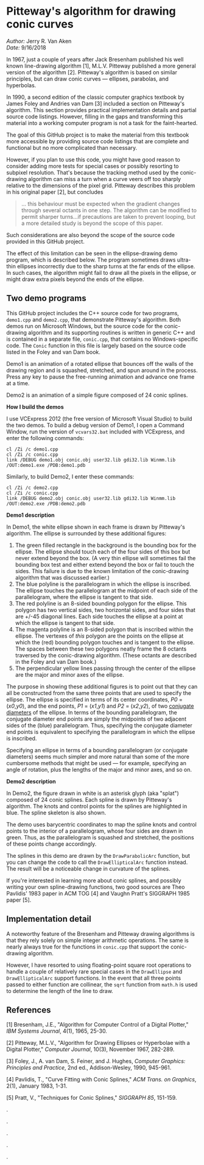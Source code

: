 # Pitteway's algorithm for drawing conic curves
  
_Author:_ Jerry R. Van Aken  
_Date:_ 9/16/2018

In 1967, just a couple of years after Jack Bresenham published his well known line-drawing algorithm [1], M.L.V. Pitteway published a more general version of the algorithm [2]. Pitteway's algorithm is based on similar principles, but can draw conic curves — ellipses, parabolas, and hyperbolas.

In 1990, a second edition of the classic computer graphics textbook by James Foley and Andries van Dam [3] included a section on Pitteway's algorithm. This section provides practical implementation details and partial source code listings. However, filling in the gaps and transforming this material into a working computer program is not a task for the faint-hearted.

The goal of this GitHub project is to make the material from this textbook more accessible by providing source code listings that are complete and functional but no more complicated than necessary. 

However, if you plan to use this code, you might have good reason to consider adding more tests for special cases or possibly resorting to subpixel resolution. That's because the tracking method used by the conic-drawing algorithm can miss a turn when a curve veers off too sharply relative to the dimensions of the pixel grid. Pitteway describes this problem in his original paper [2], but concludes 

>... this behaviour must be expected when the gradient changes through several octants in one step. The algorithm can be modified to permit sharper turns...if precautions are taken to prevent looping, but a more detailed study is beyond the scope of this paper.

Such considerations are also beyond the scope of the source code provided in this GitHub project.

The effect of this limitation can be seen in the ellipse-drawing demo program, which is described below. The program sometimes draws ultra-thin ellipses incorrectly due to the sharp turns at the far ends of the ellipse. In such cases, the algorithm might fail to draw all the pixels in the ellipse, or might draw extra pixels beyond the ends of the ellipse.

## Two demo programs

This GitHub project includes the C++ source code for two programs, `demo1.cpp` and `demo2.cpp`, that demonstrate Pitteway's algorithm. Both demos run on Microsoft Windows, but the source code for the conic-drawing algorithm and its supporting routines is written in generic C++ and is contained in a separate file, `conic.cpp`, that contains no Windows-specific code. The `Conic` function in this file is largely based on the source code listed in the Foley and van Dam book.

Demo1 is an animation of a rotated ellipse that bounces off the walls of the drawing region and is squashed, stretched, and spun around in the process. Press any key to pause the free-running animation and advance one frame at a time.

Demo2 is an animation of a simple figure composed of 24 conic splines.

**How I build the demos**

I use VCExpress 2012 (the free version of Microsoft Visual Studio) to build the two demos. To build a debug version of Demo1, I open a Command Window, run the version of `vcvars32.bat` included with VCExpress, and enter the following commands:

`cl /Zi /c demo1.cpp`  
`cl /Zi /c conic.cpp`  
`link /DEBUG demo1.obj conic.obj user32.lib gdi32.lib Winmm.lib /OUT:demo1.exe /PDB:demo1.pdb`

Similarly, to build Demo2, I enter these commands:
 
`cl /Zi /c demo2.cpp`  
`cl /Zi /c conic.cpp`  
`link /DEBUG demo2.obj conic.obj user32.lib gdi32.lib Winmm.lib /OUT:demo2.exe /PDB:demo2.pdb`

**Demo1 description**

In Demo1, the white ellipse shown in each frame is drawn by Pitteway's algorithm. The ellipse is surrounded by these additional figures:
1. The green filled rectangle in the background is the bounding box for the ellipse. The ellipse should touch each of the four sides of this box but never extend beyond the box. (A very thin ellipse will sometimes fail the bounding box test and either extend beyond the box or fail to touch the sides. This failure is due to the known limitation of the conic-drawing algorithm that was discussed earlier.)
2. The blue polyline is the parallelogram in which the ellipse is inscribed. The ellipse touches the parallelogram at the midpoint of each side of the parallelogram, where the ellipse is tangent to that side.
3. The red polyline is an 8-sided bounding polygon for the ellipse. This polygon has two vertical sides, two horizontal sides, and four sides that are +/-45 diagonal lines. Each side touches the ellipse at a point at which the ellipse is tangent to that side.
4. The magenta polyline is an 8-sided polygon that is inscribed within the ellipse. The vertexes of _this_ polygon are the points on the ellipse at which the (red) bounding polygon touches and is tangent to the ellipse. The spaces between these two polygons neatly frame the 8 octants traversed by the conic-drawing algorithm. (These octants are described in the Foley and van Dam book.)
5. The perpendicular yellow lines passing through the center of the ellipse are the major and minor axes of the ellipse.

The purpose in showing these additional figures is to point out that they can all be constructed from the same three points that are used to specify the ellipse. The ellipse is specified in terms of its center coordinates, _P0_ = (_x0_,_y0_), and the end points, _P1_ = (_x1_,_y1_) and _P2_ = (_x2_,_y2_), of two [conjugate diameters](https://en.wikipedia.org/wiki/Conjugate_diameters) of the ellipse. In terms of the bounding parallelogram, the conjugate diameter end points are simply the midpoints of two adjacent sides of the (blue) parallelogram. Thus, specifying the conjugate diameter end points is equivalent to specifying the parallelogram in which the ellipse is inscribed.

Specifying an ellipse in terms of a bounding parallelogram (or conjugate diameters) seems much simpler and more natural than some of the more cumbersome methods that might be used — for example, specifying an angle of rotation, plus the lengths of the major and minor axes, and so on.

**Demo2 description**

In Demo2, the figure drawn in white is an asterisk glyph (aka "splat") composed of 24 conic splines. Each spline is drawn by Pitteway's algorithm. The knots and control points for the splines are highlighted in blue. The spline skeleton is also shown.

The demo uses barycentric coordinates to map the spline knots and control points to the interior of a parallelogram, whose four sides are drawn in green. Thus, as the parallelogram is squashed and stretched, the positions of these points change accordingly.

The splines in this demo are drawn by the `DrawParabolicArc` function, but you can change the code to call the `DrawEllipticalArc` function instead. The result will be a noticeable change in curvature of the splines.

If you're interested in learning more about conic splines, and possibly writing your own spline-drawing functions, two good sources are Theo Pavlidis' 1983 paper in ACM TOG [4] and Vaughn Pratt's SIGGRAPH 1985 paper [5].

## Implementation detail

A noteworthy feature of the Bresenham and Pitteway drawing algorithms is that they rely solely on simple integer arithmetic operations. The same is nearly always true for the functions in `conic.cpp` that support the conic-drawing algorithm.

However, I have resorted to using floating-point square root operations to handle a couple of relatively rare special cases in the `DrawEllipse` and `DrawEllipticalArc` support functions. In the event that all three points passed to either function are collinear, the `sqrt` function from `math.h` is used to determine the length of the line to draw.

## References

[1] Bresenham, J.E., "Algorithm for Computer Control of a Digital Plotter," _IBM Systems Journal_, 4(1), 1965, 25-30.

[2] Pitteway, M.L.V., "Algorithm for Drawing Ellipses or Hyperbolae with a Digital Plotter," _Computer Journal_, 10(3), November 1967, 282-289.

[3] Foley, J., A. van Dam, S. Feiner, and J. Hughes, _Computer Graphics: Principles and Practice_, 2nd ed., Addison-Wesley, 1990, 945-961.

[4] Pavlidis, T., "Curve Fitting with Conic Splines," _ACM Trans. on Graphics_, 2(1), January 1983, 1-31.

[5] Pratt, V., "Techniques for Conic Splines," _SIGGRAPH 85_, 151-159.

.

.

.

.

.























